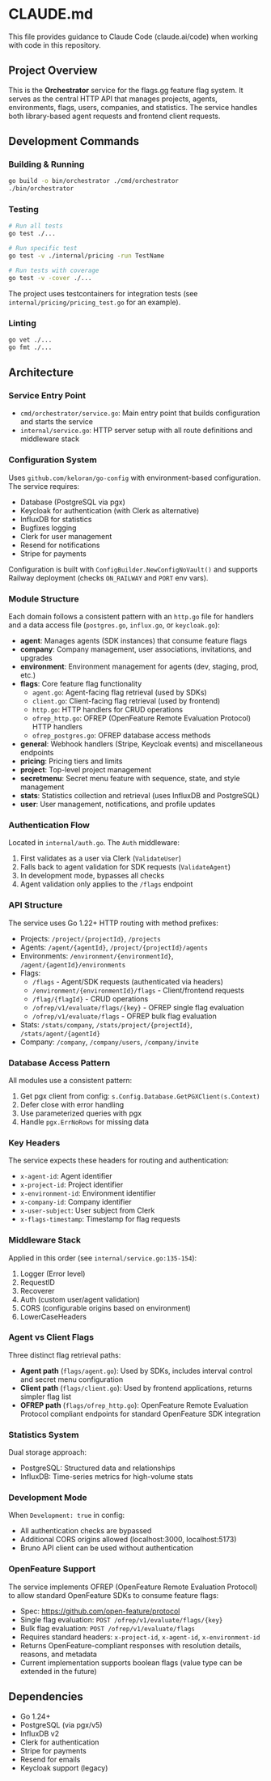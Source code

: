 # CLAUDE.md

This file provides guidance to Claude Code (claude.ai/code) when working with code in this repository.

## Project Overview

This is the **Orchestrator** service for the flags.gg feature flag system. It serves as the central HTTP API that manages projects, agents, environments, flags, users, companies, and statistics. The service handles both library-based agent requests and frontend client requests.

## Development Commands

### Building & Running
```bash
go build -o bin/orchestrator ./cmd/orchestrator
./bin/orchestrator
```

### Testing
```bash
# Run all tests
go test ./...

# Run specific test
go test -v ./internal/pricing -run TestName

# Run tests with coverage
go test -v -cover ./...
```

The project uses testcontainers for integration tests (see `internal/pricing/pricing_test.go` for an example).

### Linting
```bash
go vet ./...
go fmt ./...
```

## Architecture

### Service Entry Point
- `cmd/orchestrator/service.go`: Main entry point that builds configuration and starts the service
- `internal/service.go`: HTTP server setup with all route definitions and middleware stack

### Configuration System
Uses `github.com/keloran/go-config` with environment-based configuration. The service requires:
- Database (PostgreSQL via pgx)
- Keycloak for authentication (with Clerk as alternative)
- InfluxDB for statistics
- Bugfixes logging
- Clerk for user management
- Resend for notifications
- Stripe for payments

Configuration is built with `ConfigBuilder.NewConfigNoVault()` and supports Railway deployment (checks `ON_RAILWAY` and `PORT` env vars).

### Module Structure
Each domain follows a consistent pattern with an `http.go` file for handlers and a data access file (`postgres.go`, `influx.go`, or `keycloak.go`):

- **agent**: Manages agents (SDK instances) that consume feature flags
- **company**: Company management, user associations, invitations, and upgrades
- **environment**: Environment management for agents (dev, staging, prod, etc.)
- **flags**: Core feature flag functionality
  - `agent.go`: Agent-facing flag retrieval (used by SDKs)
  - `client.go`: Client-facing flag retrieval (used by frontend)
  - `http.go`: HTTP handlers for CRUD operations
  - `ofrep_http.go`: OFREP (OpenFeature Remote Evaluation Protocol) HTTP handlers
  - `ofrep_postgres.go`: OFREP database access methods
- **general**: Webhook handlers (Stripe, Keycloak events) and miscellaneous endpoints
- **pricing**: Pricing tiers and limits
- **project**: Top-level project management
- **secretmenu**: Secret menu feature with sequence, state, and style management
- **stats**: Statistics collection and retrieval (uses InfluxDB and PostgreSQL)
- **user**: User management, notifications, and profile updates

### Authentication Flow
Located in `internal/auth.go`. The `Auth` middleware:
1. First validates as a user via Clerk (`ValidateUser`)
2. Falls back to agent validation for SDK requests (`ValidateAgent`)
3. In development mode, bypasses all checks
4. Agent validation only applies to the `/flags` endpoint

### API Structure
The service uses Go 1.22+ HTTP routing with method prefixes:
- Projects: `/project/{projectId}`, `/projects`
- Agents: `/agent/{agentId}`, `/project/{projectId}/agents`
- Environments: `/environment/{environmentId}`, `/agent/{agentId}/environments`
- Flags:
  - `/flags` - Agent/SDK requests (authenticated via headers)
  - `/environment/{environmentId}/flags` - Client/frontend requests
  - `/flag/{flagId}` - CRUD operations
  - `/ofrep/v1/evaluate/flags/{key}` - OFREP single flag evaluation
  - `/ofrep/v1/evaluate/flags` - OFREP bulk flag evaluation
- Stats: `/stats/company`, `/stats/project/{projectId}`, `/stats/agent/{agentId}`
- Company: `/company`, `/company/users`, `/company/invite`

### Database Access Pattern
All modules use a consistent pattern:
1. Get pgx client from config: `s.Config.Database.GetPGXClient(s.Context)`
2. Defer close with error handling
3. Use parameterized queries with pgx
4. Handle `pgx.ErrNoRows` for missing data

### Key Headers
The service expects these headers for routing and authentication:
- `x-agent-id`: Agent identifier
- `x-project-id`: Project identifier
- `x-environment-id`: Environment identifier
- `x-company-id`: Company identifier
- `x-user-subject`: User subject from Clerk
- `x-flags-timestamp`: Timestamp for flag requests

### Middleware Stack
Applied in this order (see `internal/service.go:135-154`):
1. Logger (Error level)
2. RequestID
3. Recoverer
4. Auth (custom user/agent validation)
5. CORS (configurable origins based on environment)
6. LowerCaseHeaders

### Agent vs Client Flags
Three distinct flag retrieval paths:
- **Agent path** (`flags/agent.go`): Used by SDKs, includes interval control and secret menu configuration
- **Client path** (`flags/client.go`): Used by frontend applications, returns simpler flag list
- **OFREP path** (`flags/ofrep_http.go`): OpenFeature Remote Evaluation Protocol compliant endpoints for standard OpenFeature SDK integration

### Statistics System
Dual storage approach:
- PostgreSQL: Structured data and relationships
- InfluxDB: Time-series metrics for high-volume stats

### Development Mode
When `Development: true` in config:
- All authentication checks are bypassed
- Additional CORS origins allowed (localhost:3000, localhost:5173)
- Bruno API client can be used without authentication

### OpenFeature Support
The service implements OFREP (OpenFeature Remote Evaluation Protocol) to allow standard OpenFeature SDKs to consume feature flags:
- Spec: https://github.com/open-feature/protocol
- Single flag evaluation: `POST /ofrep/v1/evaluate/flags/{key}`
- Bulk flag evaluation: `POST /ofrep/v1/evaluate/flags`
- Requires standard headers: `x-project-id`, `x-agent-id`, `x-environment-id`
- Returns OpenFeature-compliant responses with resolution details, reasons, and metadata
- Current implementation supports boolean flags (value type can be extended in the future)

## Dependencies
- Go 1.24+
- PostgreSQL (via pgx/v5)
- InfluxDB v2
- Clerk for authentication
- Stripe for payments
- Resend for emails
- Keycloak support (legacy)
